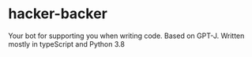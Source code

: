 # hacker-backer
Your bot for supporting you when writing code. Based on GPT-J. 
Written mostly in typeScript and Python 3.8
